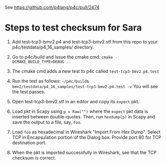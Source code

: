 See https://github.com/p4lang/p4c/pull/2474

# Steps to test checksum for Sara

1. Add test-tcp3-bmv2.p4 and test-tcp3-bmv2.stf from this repo to your
   p4c/testdata/p4_16_samples/ directory.
   
2. Go to p4c/build and issue the cmake cmd: `cmake -DCMAKE_BUILD_TYPE=DEBUG ..`

3. The cmake cmd adds a new test to p4c called `test-tcp3-bmv2.p4.test`

4. Run the test as follows:
      `~/p4c/build$ bmv2/testdata/p4_16_samples/test-tcp3-bmv2.p4.test -v`
   You will see the test passes.
   
5. Open test-tcp3-bmv2.stf in an editor and copy its `expect` pkt.

6. Load pkt in Scapy using `p = Raw("")` where the `expect` pkt data is
   inserted between double-quotes.  Then, run `hexdump(p)` in Scapy
   and save the output to a file, say, `foo`.
	
7. Load `foo` as hexadecimal in Wireshark "Import From Hex Dump".
   Select TCP in Encapsulation portion of the Dialog box. Provide port
   80 for TCP destination port.
	  
8. When the pkt is imported successfully in Wireshark, see that the TCP
   checksum is correct.
